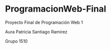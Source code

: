 # ProgramacionWeb-Final
Proyecto Final de Programación Web 1

Aura Patricia Santiago Ramirez

Grupo 1510
